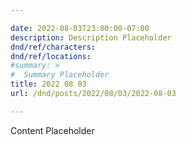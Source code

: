 ```yaml
---

date: 2022-08-03T23:00:00-07:00
description: Description Placeholder
dnd/ref/characters:
dnd/ref/locations:
#summary: >
#  Summary Placeholder
title: 2022 08 03
url: /dnd/posts/2022/08/03/2022-08-03

---
```


Content Placeholder

